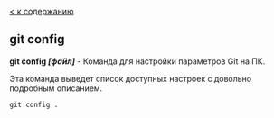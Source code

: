 [< к содержанию](./readme.md)

## git config

**git config *[файл]*** - Команда для настройки параметров  Git на ПК.

Эта команда выведет список доступных настроек с довольно подробным описанием.

```bash=
git config .
```